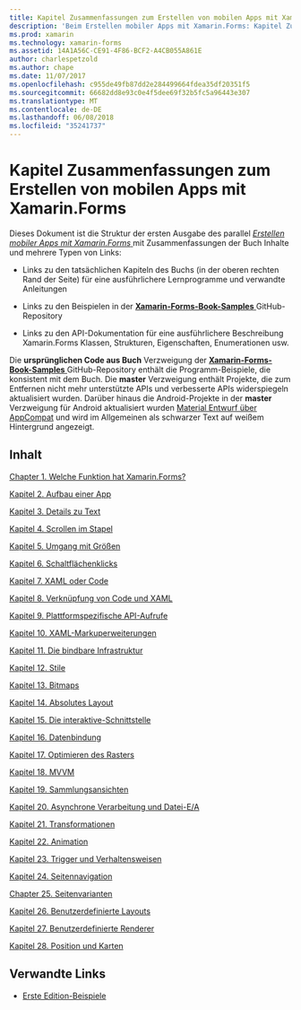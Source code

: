 ```yaml
---
title: Kapitel Zusammenfassungen zum Erstellen von mobilen Apps mit Xamarin.Forms
description: 'Beim Erstellen mobiler Apps mit Xamarin.Forms: Kapitel Zusammenfassungen'
ms.prod: xamarin
ms.technology: xamarin-forms
ms.assetid: 14A1A56C-CE91-4F86-BCF2-A4CB055A861E
author: charlespetzold
ms.author: chape
ms.date: 11/07/2017
ms.openlocfilehash: c955de49fb87dd2e284499664fdea35df20351f5
ms.sourcegitcommit: 66682dd8e93c0e4f5dee69f32b5fc5a96443e307
ms.translationtype: MT
ms.contentlocale: de-DE
ms.lasthandoff: 06/08/2018
ms.locfileid: "35241737"
---
```

# <a name="chapter-summaries-for-creating-mobile-apps-with-xamarinforms"></a>Kapitel Zusammenfassungen zum Erstellen von mobilen Apps mit Xamarin.Forms

Dieses Dokument ist die Struktur der ersten Ausgabe des parallel [ *Erstellen mobiler Apps mit Xamarin.Forms* ](~/xamarin-forms/creating-mobile-apps-xamarin-forms/index.md) mit Zusammenfassungen der Buch Inhalte und mehrere Typen von Links:

- Links zu den tatsächlichen Kapiteln des Buchs (in der oberen rechten Rand der Seite) für eine ausführlichere Lernprogramme und verwandte Anleitungen

- Links zu den Beispielen in der [ **Xamarin-Forms-Book-Samples** ](https://github.com/xamarin/xamarin-forms-book-samples) GitHub-Repository

- Links zu den API-Dokumentation für eine ausführlichere Beschreibung Xamarin.Forms Klassen, Strukturen, Eigenschaften, Enumerationen usw.

Die **ursprünglichen Code aus Buch** Verzweigung der [ **Xamarin-Forms-Book-Samples** ](https://github.com/xamarin/xamarin-forms-book-samples) GitHub-Repository enthält die Programm-Beispiele, die konsistent mit dem Buch. Die **master** Verzweigung enthält Projekte, die zum Entfernen nicht mehr unterstützte APIs und verbesserte APIs widerspiegeln aktualisiert wurden. Darüber hinaus die Android-Projekte in der **master** Verzweigung für Android aktualisiert wurden [Material Entwurf über AppCompat](~/xamarin-forms/platform/android/index.md) und wird im Allgemeinen als schwarzer Text auf weißem Hintergrund angezeigt.

## <a name="contents"></a>Inhalt

[Chapter 1. Welche Funktion hat Xamarin.Forms?](chapter01.md)

[Kapitel 2. Aufbau einer App](chapter02.md)

[Kapitel 3. Details zu Text](chapter03.md)

[Kapitel 4. Scrollen im Stapel](chapter04.md)

[Kapitel 5. Umgang mit Größen](chapter05.md)

[Kapitel 6. Schaltflächenklicks](chapter06.md)

[Kapitel 7. XAML oder Code](chapter07.md)

[Kapitel 8. Verknüpfung von Code und XAML](chapter08.md)

[Kapitel 9. Plattformspezifische API-Aufrufe](chapter09.md)

[Kapitel 10. XAML-Markuperweiterungen](chapter10.md)

[Kapitel 11. Die bindbare Infrastruktur](chapter11.md)

[Kapitel 12. Stile](chapter12.md)

[Kapitel 13. Bitmaps](chapter13.md)

[Kapitel 14. Absolutes Layout](chapter14.md)

[Kapitel 15. Die interaktive-Schnittstelle](chapter15.md)

[Kapitel 16. Datenbindung](chapter16.md)

[Kapitel 17. Optimieren des Rasters](chapter17.md)

[Kapitel 18. MVVM](chapter18.md)

[Kapitel 19. Sammlungsansichten](chapter19.md)

[Kapitel 20. Asynchrone Verarbeitung und Datei-E/A](chapter20.md)

[Kapitel 21. Transformationen](chapter21.md)

[Kapitel 22. Animation](chapter22.md)

[Kapitel 23. Trigger und Verhaltensweisen](chapter23.md)

[Kapitel 24. Seitennavigation](chapter24.md)

[Chapter 25. Seitenvarianten](chapter25.md)

[Kapitel 26. Benutzerdefinierte Layouts](chapter26.md)

[Kapitel 27. Benutzerdefinierte Renderer](chapter27.md)

[Kapitel 28. Position und Karten](chapter28.md)



## <a name="related-links"></a>Verwandte Links

- [Erste Edition-Beispiele](https://github.com/xamarin/xamarin-forms-book-samples)
